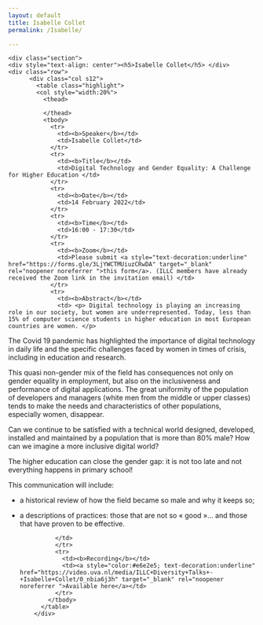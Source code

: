 ```yaml
---
layout: default
title: Isabelle Collet
permalink: /Isabelle/

---
```


<div class="container">

    <div class="section">
    <div style="text-align: center"><h5>Isabelle Collet</h5> </div>
    <div class="row">
          <div class="col s12">
            <table class="highlight">
			<col style="width:20%">
              <thead>
         
              </thead>
              <tbody>
                <tr>
                  <td><b>Speaker</b></td>
                  <td>Isabelle Collet</td>
                </tr>
                <tr>
                  <td><b>Title</b></td>
                  <td>Digital Technology and Gender Equality: A Challenge for Higher Education </td>
                </tr>
                <tr>
                  <td><b>Date</b></td>
                  <td>14 February 2022</td>
                </tr>
                <tr>
                  <td><b>Time</b></td>
                  <td>16:00 - 17:30</td>
                </tr>
				<tr>
                  <td><b>Zoom</b></td>
                  <td>Please submit <a style="text-decoration:underline" href="https://forms.gle/3LjYWCTMUiuzCRwDA" target="_blank" rel="noopener noreferrer ">this form</a>. (ILLC members have already received the Zoom link in the invitation email) </td>
                </tr>
				<tr>
                  <td><b>Abstract</b></td>
                  <td> <p> Digital technology is playing an increasing role in our society, but women are underrepresented. Today, less than 15% of computer science students in higher education in most European countries are women. </p>

<p>The Covid 19 pandemic has highlighted the importance of digital technology in daily life and the specific challenges faced by women in times of crisis, including in education and research.</p>

<p>This quasi non-gender mix of the field has consequences not only on gender equality in employment, but also on the inclusiveness and performance of digital applications. The great uniformity of the population of developers and managers (white men from the middle or upper classes) tends to make the needs and characteristics of other populations, especially women, disappear. </p>

<p>Can we continue to be satisfied with a technical world designed, developed, installed and maintained by a population that is more than 80% male? How can we imagine a more inclusive digital world?</p>

<p>The higher education can close the gender gap: it is not too late and not everything happens in primary school!</p>

<p>This communication will include:</p>

- a historical review of how the field became so male and why it keeps so; <br>

- a descriptions of practices: those that are not so « good »... and those that have proven to be effective.

				</td>
                </tr>
				<tr>
                  <td><b>Recording</b></td>
                  <td><a style="color:#e6e2e5; text-decoration:underline" href="https://video.uva.nl/media/ILLC+Diversity+Talks+-+Isabelle+Collet/0_nbia6j3h" target="_blank" rel="noopener noreferrer ">Available here</a></td>
                </tr>				
              </tbody>
            </table>
          </div>
    </div>
</div> 
</div>
